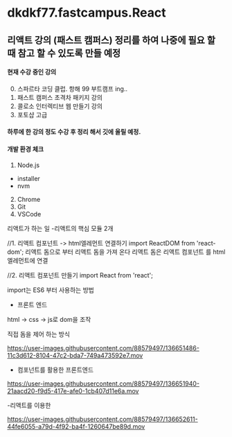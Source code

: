 # dkdkf77.fastcampus.React


## 리액트 강의 (패스트 캠퍼스) 정리를 하여 나중에 필요 할 때 참고 할 수 있도록 만들 예정

#### 현재 수강 중인 강의 
 
 0. 스파르타 코딩 클럽. 항해 99 부트캠프 ing..
 1. 패스트 캠퍼스 초격차 패키지 강의
 2. 콜로소 인터렉티브 웹 만들기 강의
 3. 포토샵 고급
 
 
#### 하루에 한 강의 정도 수강 후 정리 해서 깃에 올릴 예정.

#### 개발 환경 체크 
1. Node.js
 - installer
 - nvm
2. Chrome
3. Git
4. VSCode

리액트가 하는 일
-리액트의 핵심 모듈 2개

//1. 리액트 컴포넌트 -> html엘레먼트 연결하기 
import ReactDOM from 'react-dom';
리액트 돔으로 부터 리액트 돔을 가져 온다 
리액트 돔은 리액트 컴포넌트 를 html 엘레먼트에 연결

//2. 리액트 컴포넌트 만들기 
import React from 'react';

import는 ES6 부터 사용하는 방법 


- 프론트 엔드

html -> css -> js로 dom을 조작 

직접 돔을 제어 하는 방식

https://user-images.githubusercontent.com/88579497/136651486-11c3d612-8104-47c2-bda7-749a473592e7.mov


- 컴포넌트를 활용한 프론트엔드 

https://user-images.githubusercontent.com/88579497/136651940-21aacd20-f9d5-417e-afe0-1cb407d11e6a.mov

-리액트를 이용한 



https://user-images.githubusercontent.com/88579497/136652611-44fe6055-a79d-4f92-ba4f-1260647be89d.mov











